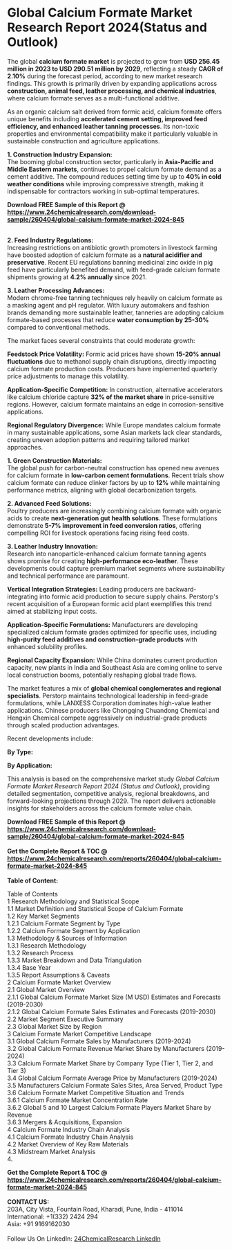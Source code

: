 <h1>Global Calcium Formate Market Research Report 2024(Status and Outlook)</h1><p>The global <strong>calcium formate market</strong> is projected to grow from <strong>USD 256.45 million in 2023 to USD 290.51 million by 2029</strong>, reflecting a steady <strong>CAGR of 2.10%</strong> during the forecast period, according to new market research findings. This growth is primarily driven by expanding applications across <strong>construction, animal feed, leather processing, and chemical industries</strong>, where calcium formate serves as a multi-functional additive.</p><p>As an organic calcium salt derived from formic acid, calcium formate offers unique benefits including <strong>accelerated cement setting, improved feed efficiency, and enhanced leather tanning processes</strong>. Its non-toxic properties and environmental compatibility make it particularly valuable in sustainable construction and agriculture applications.</p><p><strong>1. Construction Industry Expansion:</strong><br>
The booming global construction sector, particularly in <strong>Asia-Pacific and Middle Eastern markets</strong>, continues to propel calcium formate demand as a cement additive. The compound reduces setting time by up to <strong>40% in cold weather conditions</strong> while improving compressive strength, making it indispensable for contractors working in sub-optimal temperatures.</p><div><b>Download FREE Sample of this Report @ 
            <a href="https://www.24chemicalresearch.com/download-sample/260404/global-calcium-formate-market-2024-845">
            https://www.24chemicalresearch.com/download-sample/260404/global-calcium-formate-market-2024-845</a></b></div><br><p><strong>2. Feed Industry Regulations:</strong><br>
Increasing restrictions on antibiotic growth promoters in livestock farming have boosted adoption of calcium formate as a <strong>natural acidifier and preservative</strong>. Recent EU regulations banning medicinal zinc oxide in pig feed have particularly benefited demand, with feed-grade calcium formate shipments growing at <strong>4.2% annually</strong> since 2021.</p><p><strong>3. Leather Processing Advances:</strong><br>
Modern chrome-free tanning techniques rely heavily on calcium formate as a masking agent and pH regulator. With luxury automakers and fashion brands demanding more sustainable leather, tanneries are adopting calcium formate-based processes that reduce <strong>water consumption by 25-30%</strong> compared to conventional methods.</p><p>The market faces several constraints that could moderate growth:</p><p><strong>Feedstock Price Volatility:</strong> Formic acid prices have shown <strong>15-20% annual fluctuations</strong> due to methanol supply chain disruptions, directly impacting calcium formate production costs. Producers have implemented quarterly price adjustments to manage this volatility.</p><p><strong>Application-Specific Competition:</strong> In construction, alternative accelerators like calcium chloride capture <strong>32% of the market share</strong> in price-sensitive regions. However, calcium formate maintains an edge in corrosion-sensitive applications.</p><p><strong>Regional Regulatory Divergence:</strong> While Europe mandates calcium formate in many sustainable applications, some Asian markets lack clear standards, creating uneven adoption patterns and requiring tailored market approaches.</p><p><strong>1. Green Construction Materials:</strong><br>
The global push for carbon-neutral construction has opened new avenues for calcium formate in <strong>low-carbon cement formulations</strong>. Recent trials show calcium formate can reduce clinker factors by up to <strong>12%</strong> while maintaining performance metrics, aligning with global decarbonization targets.</p><p><strong>2. Advanced Feed Solutions:</strong><br>
Poultry producers are increasingly combining calcium formate with organic acids to create <strong>next-generation gut health solutions</strong>. These formulations demonstrate <strong>5-7% improvement in feed conversion ratios</strong>, offering compelling ROI for livestock operations facing rising feed costs.</p><p><strong>3. Leather Industry Innovation:</strong><br>
Research into nanoparticle-enhanced calcium formate tanning agents shows promise for creating <strong>high-performance eco-leather</strong>. These developments could capture premium market segments where sustainability and technical performance are paramount.</p><p><strong>Vertical Integration Strategies:</strong> Leading producers are backward-integrating into formic acid production to secure supply chains. Perstorp's recent acquisition of a European formic acid plant exemplifies this trend aimed at stabilizing input costs.</p><p><strong>Application-Specific Formulations:</strong> Manufacturers are developing specialized calcium formate grades optimized for specific uses, including <strong>high-purity feed additives and construction-grade products</strong> with enhanced solubility profiles.</p><p><strong>Regional Capacity Expansion:</strong> While China dominates current production capacity, new plants in India and Southeast Asia are coming online to serve local construction booms, potentially reshaping global trade flows.</p><p>The market features a mix of <strong>global chemical conglomerates and regional specialists</strong>. Perstorp maintains technological leadership in feed-grade formulations, while LANXESS Corporation dominates high-value leather applications. Chinese producers like Chongqing Chuandong Chemical and Hengxin Chemical compete aggressively on industrial-grade products through scaled production advantages.</p><p>Recent developments include:</p><p><strong>By Type:</strong></p><p><strong>By Application:</strong></p><p>This analysis is based on the comprehensive market study <em>Global Calcium Formate Market Research Report 2024 (Status and Outlook)</em>, providing detailed segmentation, competitive analysis, regional breakdowns, and forward-looking projections through 2029. The report delivers actionable insights for stakeholders across the calcium formate value chain.</p><div><b>Download FREE Sample of this Report @ 
            <a href="https://www.24chemicalresearch.com/download-sample/260404/global-calcium-formate-market-2024-845">
            https://www.24chemicalresearch.com/download-sample/260404/global-calcium-formate-market-2024-845</a></b></div><br><div><b>Get the Complete Report & TOC @ 
            <a href="https://www.24chemicalresearch.com/reports/260404/global-calcium-formate-market-2024-845">
            https://www.24chemicalresearch.com/reports/260404/global-calcium-formate-market-2024-845</a></b></div><br>
            <b>Table of Content:</b><p>Table of Contents<br />
1 Research Methodology and Statistical Scope<br />
1.1 Market Definition and Statistical Scope of Calcium Formate<br />
1.2 Key Market Segments<br />
1.2.1 Calcium Formate Segment by Type<br />
1.2.2 Calcium Formate Segment by Application<br />
1.3 Methodology & Sources of Information<br />
1.3.1 Research Methodology<br />
1.3.2 Research Process<br />
1.3.3 Market Breakdown and Data Triangulation<br />
1.3.4 Base Year<br />
1.3.5 Report Assumptions & Caveats<br />
2 Calcium Formate Market Overview<br />
2.1 Global Market Overview<br />
2.1.1 Global Calcium Formate Market Size (M USD) Estimates and Forecasts (2019-2030)<br />
2.1.2 Global Calcium Formate Sales Estimates and Forecasts (2019-2030)<br />
2.2 Market Segment Executive Summary<br />
2.3 Global Market Size by Region<br />
3 Calcium Formate Market Competitive Landscape<br />
3.1 Global Calcium Formate Sales by Manufacturers (2019-2024)<br />
3.2 Global Calcium Formate Revenue Market Share by Manufacturers (2019-2024)<br />
3.3 Calcium Formate Market Share by Company Type (Tier 1, Tier 2, and Tier 3)<br />
3.4 Global Calcium Formate Average Price by Manufacturers (2019-2024)<br />
3.5 Manufacturers Calcium Formate Sales Sites, Area Served, Product Type<br />
3.6 Calcium Formate Market Competitive Situation and Trends<br />
3.6.1 Calcium Formate Market Concentration Rate<br />
3.6.2 Global 5 and 10 Largest Calcium Formate Players Market Share by Revenue<br />
3.6.3 Mergers & Acquisitions, Expansion<br />
4 Calcium Formate Industry Chain Analysis<br />
4.1 Calcium Formate Industry Chain Analysis<br />
4.2 Market Overview of Key Raw Materials<br />
4.3 Midstream Market Analysis<br />
4.</p><div><b>Get the Complete Report & TOC @ 
            <a href="https://www.24chemicalresearch.com/reports/260404/global-calcium-formate-market-2024-845">
            https://www.24chemicalresearch.com/reports/260404/global-calcium-formate-market-2024-845</a></b></div><br><b>CONTACT US:</b><br>
            203A, City Vista, Fountain Road, Kharadi, Pune, India - 411014<br>
            International: +1(332) 2424 294<br>
            Asia: +91 9169162030 <br><br>
            Follow Us On LinkedIn: <a href="https://www.linkedin.com/company/24chemicalresearch/">24ChemicalResearch LinkedIn</a>
